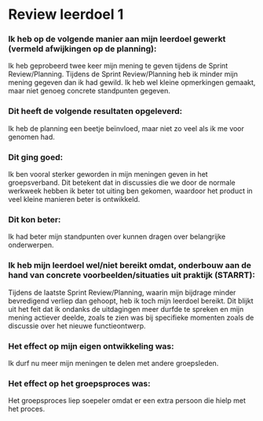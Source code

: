 # Review leerdoel 1

### Ik heb op de volgende manier aan mijn leerdoel gewerkt (vermeld afwijkingen op de planning):

Ik heb geprobeerd twee keer mijn mening te geven tijdens de Sprint Review/Planning. Tijdens de Sprint Review/Planning heb ik minder mijn mening gegeven dan ik had gewild. Ik heb wel kleine opmerkingen gemaakt, maar niet genoeg concrete standpunten gegeven.

### Dit heeft de volgende resultaten opgeleverd:

Ik heb de planning een beetje beïnvloed, maar niet zo veel als ik me voor genomen had.

### Dit ging goed:

Ik ben vooral sterker geworden in mijn meningen geven in het groepsverband. Dit betekent dat in discussies die we door de normale werkweek hebben ik beter tot uiting ben gekomen, waardoor het product in veel kleine manieren beter is ontwikkeld.

### Dit kon beter:

Ik had beter mijn standpunten over kunnen dragen over belangrijke onderwerpen.

### Ik heb mijn leerdoel wel/niet bereikt omdat, onderbouw aan de hand van concrete voorbeelden/situaties uit praktijk (STARRT):

Tijdens de laatste Sprint Review/Planning, waarin mijn bijdrage minder bevredigend verliep dan gehoopt, heb ik toch mijn leerdoel bereikt. Dit blijkt uit het feit dat ik ondanks de uitdagingen meer durfde te spreken en mijn mening actiever deelde, zoals te zien was bij specifieke momenten zoals de discussie over het nieuwe functieontwerp.

### Het effect op mijn eigen ontwikkeling was:

Ik durf nu meer mijn meningen te delen met andere groepsleden.

### Het effect op het groepsproces was:

Het groepsproces liep soepeler omdat er een extra persoon die hielp met het proces.
